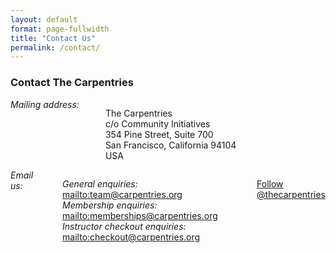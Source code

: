 ```yaml
---
layout: default
format: page-fullwidth
title: "Contact Us"
permalink: /contact/
---
```

<h3>Contact The Carpentries</h3>

<div class="row">
  <div class="small-2 large-4 columns">  <em>Mailing address:</em> <br><br>

 The Carpentries<br>
 c/o Community Initiatives<br>
354 Pine Street, Suite 700<br>
San Francisco, California 94104<br>
USA

  </div> 

<div class="small-2 large-4 columns"><em>Email us:</em> <br><br>

<em>General enquiries:</em> <a href="mailto:team@carpentries.org">mailto:team@carpentries.org</a><br>
<em>Membership enquiries:</em> <a href="mailto:memberships@carpentries.org">mailto:memberships@carpentries.org</a><br>
<em>Instructor checkout enquiries:</em> <a href="mailto:checkout@carpentries.org">mailto:checkout@carpentries.org</a><br>

<a href="https://twitter.com/thecarpentries?ref_src=twsrc%5Etfw" class="twitter-follow-button" data-show-count="false">Follow @thecarpentries</a><script async src="https://platform.twitter.com/widgets.js" charset="utf-8"></script>
   </div>
   </div> 



